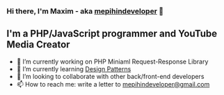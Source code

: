 ### Hi there, I'm Maxim - aka [mepihindeveloper][website] 👋

## I'm a PHP/JavaScript programmer and YouTube Media Creator
- 🔭 I’m currently working on PHP Miniaml Request-Response Library
- 🌱 I’m currently learning [Design Patterns](https://refactoring.guru/design-patterns)
- 👯 I’m looking to collaborate with other back/front-end developers
- 📫 How to reach me: write a letter to mepihindeveloper@gmail.com

<!--### Connect with me:

[<img align="left" alt="mepihindeveloper | YouTube" width="22px" src="https://cdn.jsdelivr.net/npm/simple-icons@v3/icons/youtube.svg" />][youtube]
[<img align="left" alt="mepihindeveloper | Twitter" width="22px" src="https://cdn.jsdelivr.net/npm/simple-icons@v3/icons/twitter.svg" />][twitter]

<br />


 ### Languages and Tools:

[<img align="left" alt="HTML5" width="26px" src="https://raw.githubusercontent.com/github/explore/80688e429a7d4ef2fca1e82350fe8e3517d3494d/topics/html/html.png" />][youtube]
[<img align="left" alt="CSS3" width="26px" src="https://raw.githubusercontent.com/github/explore/80688e429a7d4ef2fca1e82350fe8e3517d3494d/topics/css/css.png" />][youtube]
[<img align="left" alt="JavaScript" width="26px" src="https://raw.githubusercontent.com/github/explore/80688e429a7d4ef2fca1e82350fe8e3517d3494d/topics/javascript/javascript.png" />][youtube]
[<img align="left" alt="SQL" width="26px" src="https://raw.githubusercontent.com/github/explore/80688e429a7d4ef2fca1e82350fe8e3517d3494d/topics/sql/sql.png" />][youtube]
[<img align="left" alt="Git" width="26px" src="https://raw.githubusercontent.com/github/explore/80688e429a7d4ef2fca1e82350fe8e3517d3494d/topics/git/git.png" />][youtube]
[<img align="left" alt="GitHub" width="26px" src="https://raw.githubusercontent.com/github/explore/78df643247d429f6cc873026c0622819ad797942/topics/github/github.png" />][youtube]
[<img align="left" alt="Terminal" width="26px" src="https://raw.githubusercontent.com/github/explore/80688e429a7d4ef2fca1e82350fe8e3517d3494d/topics/terminal/terminal.png" />][youtube]

<br />
<br />
-->
[website]: https://twitter.com/maximepihin
[twitter]: https://twitter.com/maximepihin
[youtube]: https://www.youtube.com/channel/UCKusRcoHUy6T4sei-rVzCqQ
